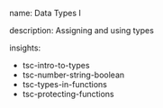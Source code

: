 name: Data Types I

description: Assigning and using types

insights:
  - tsc-intro-to-types
  - tsc-number-string-boolean
  - tsc-types-in-functions
  - tsc-protecting-functions
